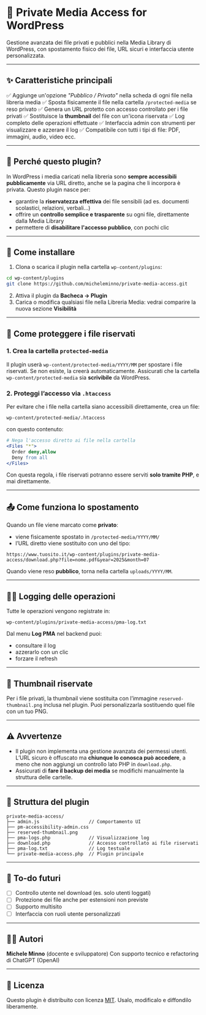 # 📁 Private Media Access for WordPress

Gestione avanzata dei file privati e pubblici nella Media Library di WordPress, con spostamento fisico dei file, URL sicuri e interfaccia utente personalizzata.

---

## ✨ Caratteristiche principali

✅ Aggiunge un'opzione *"Pubblico / Privato"* nella scheda di ogni file nella libreria media
✅ Sposta fisicamente il file nella cartella `/protected-media` se reso privato
✅ Genera un URL protetto con accesso controllato per i file privati
✅ Sostituisce la **thumbnail** del file con un'icona riservata
✅ Log completo delle operazioni effettuate
✅ Interfaccia admin con strumenti per visualizzare e azzerare il log
✅ Compatibile con tutti i tipi di file: PDF, immagini, audio, video ecc.

---

## 🧠 Perché questo plugin?

In WordPress i media caricati nella libreria sono **sempre accessibili pubblicamente** via URL diretto, anche se la pagina che li incorpora è privata.
Questo plugin nasce per:

* garantire la **riservatezza effettiva** dei file sensibili (ad es. documenti scolastici, relazioni, verbali…)
* offrire un **controllo semplice e trasparente** su ogni file, direttamente dalla Media Library
* permettere di **disabilitare l'accesso pubblico**, con pochi clic

---

## 🔧 Come installare

1. Clona o scarica il plugin nella cartella `wp-content/plugins`:

```bash
cd wp-content/plugins
git clone https://github.com/micheleminno/private-media-access.git
```

2. Attiva il plugin da **Bacheca → Plugin**
3. Carica o modifica qualsiasi file nella Libreria Media: vedrai comparire la nuova sezione **Visibilità**

---

## 🔐 Come proteggere i file riservati

### 1. Crea la cartella `protected-media`

Il plugin userà `wp-content/protected-media/YYYY/MM` per spostare i file riservati. Se non esiste, la creerà automaticamente. Assicurati che la cartella `wp-content/protected-media` sia **scrivibile** da WordPress.

### 2. Proteggi l’accesso via `.htaccess`

Per evitare che i file nella cartella siano accessibili direttamente, crea un file:

```
wp-content/protected-media/.htaccess
```

con questo contenuto:

```apache
# Nega l'accesso diretto ai file nella cartella
<Files "*">
  Order deny,allow
  Deny from all
</Files>
```

Con questa regola, i file riservati potranno essere serviti **solo tramite PHP**, e mai direttamente.

---

## 📤 Come funziona lo spostamento

Quando un file viene marcato come **privato**:

* viene fisicamente spostato in `/protected-media/YYYY/MM/`
* l’URL diretto viene sostituito con uno del tipo:

```
https://www.tuosito.it/wp-content/plugins/private-media-access/download.php?file=nome.pdf&year=2025&month=07
```

Quando viene reso **pubblico**, torna nella cartella `uploads/YYYY/MM`.

---

## 👨‍💼 Logging delle operazioni

Tutte le operazioni vengono registrate in:

```
wp-content/plugins/private-media-access/pma-log.txt
```

Dal menu **Log PMA** nel backend puoi:

* consultare il log
* azzerarlo con un clic
* forzare il refresh

---

## 📸 Thumbnail riservate

Per i file privati, la thumbnail viene sostituita con l’immagine `reserved-thumbnail.png` inclusa nel plugin. Puoi personalizzarla sostituendo quel file con un tuo PNG.

---

## ⚠️ Avvertenze

* Il plugin non implementa una gestione avanzata dei permessi utenti. L’URL sicuro è offuscato ma **chiunque lo conosca può accedere**, a meno che non aggiungi un controllo lato PHP in `download.php`.
* Assicurati di **fare il backup dei media** se modifichi manualmente la struttura delle cartelle.

---

## 📁 Struttura del plugin

```
private-media-access/
├── admin.js                  // Comportamento UI
├── pm-accessibility-admin.css
├── reserved-thumbnail.png
├── pma-logs.php              // Visualizzazione log
├── download.php              // Accesso controllato ai file riservati
├── pma-log.txt               // Log testuale
└── private-media-access.php  // Plugin principale
```

---

## 🦭 To-do futuri

* [ ] Controllo utente nel download (es. solo utenti loggati)
* [ ] Protezione dei file anche per estensioni non previste
* [ ] Supporto multisito
* [ ] Interfaccia con ruoli utente personalizzati

---

## 👨‍💼 Autori

**Michele Minno** (docente e sviluppatore)
Con supporto tecnico e refactoring di ChatGPT (OpenAI)

---

## 📜 Licenza

Questo plugin è distribuito con licenza [MIT](https://opensource.org/licenses/MIT).
Usalo, modificalo e diffondilo liberamente.

```
```
